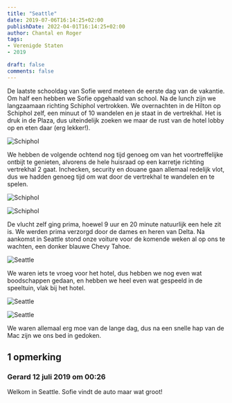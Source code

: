 ```yaml
---
title: "Seattle"
date: 2019-07-06T16:14:25+02:00
publishDate: 2022-04-01T16:14:25+02:00
author: Chantal en Roger
tags:
- Verenigde Staten
- 2019

draft: false
comments: false
---
```


De laatste schooldag van Sofie werd meteen de eerste dag van de vakantie. Om half een hebben we Sofie opgehaald van school. Na de lunch zijn we langzaamaan richting Schiphol vertrokken. We overnachten in de Hilton op Schiphol zelf, een minuut of 10 wandelen en je staat in de vertrekhal. Het is druk in de Plaza, dus uiteindelijk zoeken we maar de rust van de hotel lobby op en eten daar (erg lekker!).

![Schiphol](./images/IMG_5749.JPG)

We hebben de volgende ochtend nog tijd genoeg om van het voortreffelijke ontbijt te genieten, alvorens de hele huisraad op een karretje richting vertrekhal 2 gaat. Inchecken, security en douane gaan allemaal redelijk vlot, dus we hadden genoeg tijd om wat door de vertrekhal te wandelen en te spelen.

![Schiphol](./images/IMG_5752.JPG)

![Schiphol](./images/IMG_5753.JPG)

De vlucht zelf ging prima, hoewel 9 uur en 20 minute natuurlijk een hele zit is. We werden prima verzorgd door de dames en heren van Delta. Na aankomst in Seattle stond onze voiture voor de komende weken al op ons te wachten, een donker blauwe Chevy Tahoe.

![Seattle](./images/IMG_5879.JPG)

We waren iets te vroeg voor het hotel, dus hebben we nog even wat boodschappen gedaan, en hebben we heel even wat gespeeld in de speeltuin, vlak bij het hotel.

![Seattle](./images/IMG_7481.JPG)

![Seattle](./images/IMG_7482.JPG)

We waren allemaal erg moe van de lange dag, dus na een snelle hap van de Mac zijn we ons bed in gedoken.

## 1 opmerking

### Gerard 12 juli 2019 om 00:26

Welkom in Seattle. Sofie vindt de auto maar wat groot!
